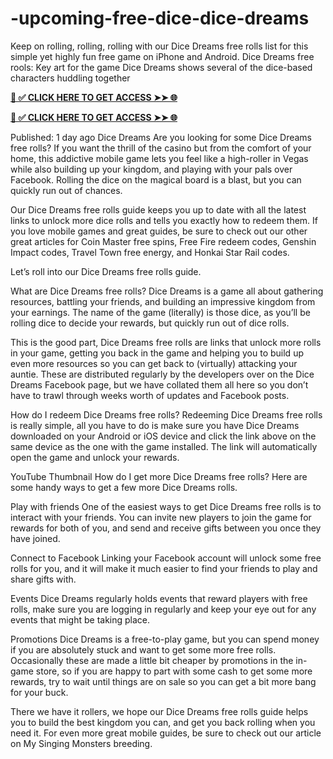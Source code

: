 # -upcoming-free-dice-dice-dreams
Keep on rolling, rolling, rolling with our Dice Dreams free rolls list for this simple yet highly fun free game on iPhone and Android.
Dice Dreams free rools: Key art for the game Dice Dreams shows several of the dice-based characters huddling together

**[📌 ✅ CLICK HERE TO GET ACCESS ➤➤ 🌐](https://newmegadeals.xyz/DICE-DREAMS/)**


**[📌 ✅ CLICK HERE TO GET ACCESS ➤➤ 🌐](https://newmegadeals.xyz/DICE-DREAMS/)**




Published: 1 day ago
Dice Dreams 
Are you looking for some Dice Dreams free rolls? If you want the thrill of the casino but from the comfort of your home, this addictive mobile game lets you feel like a high-roller in Vegas while also building up your kingdom, and playing with your pals over Facebook. Rolling the dice on the magical board is a blast, but you can quickly run out of chances.



Our Dice Dreams free rolls guide keeps you up to date with all the latest links to unlock more dice rolls and tells you exactly how to redeem them. If you love mobile games and great guides, be sure to check out our other great articles for Coin Master free spins, Free Fire redeem codes, Genshin Impact codes, Travel Town free energy, and Honkai Star Rail codes.

Let’s roll into our Dice Dreams free rolls guide.


What are Dice Dreams free rolls? 
Dice Dreams is a game all about gathering resources, battling your friends, and building an impressive kingdom from your earnings. The name of the game (literally) is those dice, as you’ll be rolling dice to decide your rewards, but quickly run out of dice rolls.

This is the good part, Dice Dreams free rolls are links that unlock more rolls in your game, getting you back in the game and helping you to build up even more resources so you can get back to (virtually) attacking your auntie. These are distributed regularly by the developers over on the Dice Dreams Facebook page, but we have collated them all here so you don’t have to trawl through weeks worth of updates and Facebook posts. 

How do I redeem Dice Dreams free rolls?
Redeeming Dice Dreams free rolls is really simple, all you have to do is make sure you have Dice Dreams downloaded on your Android or iOS device and click the link above on the same device as the one with the game installed. The link will automatically open the game and unlock your rewards.

YouTube Thumbnail
How do I get more Dice Dreams free rolls? 
Here are some handy ways to get a few more Dice Dreams rolls.


Play with friends
One of the easiest ways to get Dice Dreams free rolls is to interact with your friends. You can invite new players to join the game for rewards for both of you, and send and receive gifts between you once they have joined.

Connect to Facebook
Linking your Facebook account will unlock some free rolls for you, and it will make it much easier to find your friends to play and share gifts with.

Events
Dice Dreams regularly holds events that reward players with free rolls, make sure you are logging in regularly and keep your eye out for any events that might be taking place.

Promotions
Dice Dreams is a free-to-play game, but you can spend money if you are absolutely stuck and want to get some more free rolls. Occasionally these are made a little bit cheaper by promotions in the in-game store, so if you are happy to part with some cash to get some more rewards, try to wait until things are on sale so you can get a bit more bang for your buck.

There we have it rollers, we hope our Dice Dreams free rolls guide helps you to build the best kingdom you can, and get you back rolling when you need it. For even more great mobile guides, be sure to check out our article on My Singing Monsters breeding.
